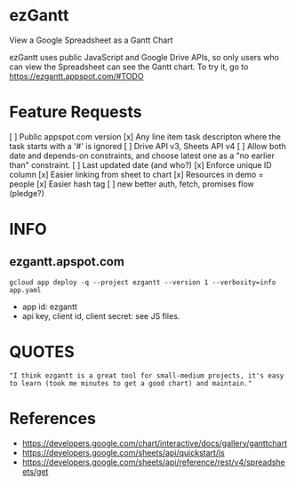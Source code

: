# ezGantt

View a Google Spreadsheet as a Gantt Chart

ezGantt uses public JavaScript and Google Drive APIs, so only users who can view the Spreadsheet can see the Gantt chart.
To try it, go to https://ezgantt.appspot.com/#TODO

# Feature Requests

[ ] Public appspot.com version
[x] Any line item task descripton where the task starts with a '#' is ignored
[ ] Drive API v3, Sheets API v4
[ ] Allow both date and depends-on constraints, and choose latest one as a "no earlier than" constraint.
[ ] Last updated date (and who?)
[x] Enforce unique ID column
[x] Easier linking from sheet to chart
[x] Resources in demo = people
[x] Easier hash tag
[ ] new better auth, fetch, promises flow (pledge?)

# INFO

## ezgantt.apspot.com

`gcloud app deploy -q --project ezgantt --version 1 --verbosity=info app.yaml`

* app id: ezgantt
* api key, client id, client secret: see JS files.

# QUOTES

    "I think ezgantt is a great tool for small-medium projects, it's easy to learn (took me minutes to get a good chart) and maintain."

# References

* https://developers.google.com/chart/interactive/docs/gallery/ganttchart
* https://developers.google.com/sheets/api/quickstart/js
* https://developers.google.com/sheets/api/reference/rest/v4/spreadsheets/get


